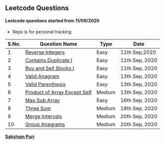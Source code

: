 ## Leetcode Questions

#### Leetcode questions started from 11/09/2020

- Repo is for personal tracking

S.No. |  Question Name | Type | Date|
------|-----------------|------|---------|
1 | [Reverse Integers](https://leetcode.com/problems/reverse-integer/) | Easy | 11th Sep,2020|
2 | [Contains Duplicate I](https://leetcode.com/problems/contains-duplicate/submissions/) | Easy | 11th Sep, 2020
3 | [Buy and Sell Stocks I](https://leetcode.com/problems/best-time-to-buy-and-sell-stock/submissions/) | Easy | 11th Sep, 2020
4 | [Valid Anagram](https://leetcode.com/problems/valid-anagram/) | Easy | 13th Sep, 2020
5 | [Valid Parenthesis](https://leetcode.com/problems/valid-parentheses/) | Easy | 13th Sep, 2020
6 | [Product of Array Except Self](https://leetcode.com/problems/product-of-array-except-self/) | Medium | 13th Sep, 2020 
7 | [Max Sub Array](https://leetcode.com/problems/maximum-subarray/) | Easy | 16th Sep, 2020
8 | [Three Sum](https://leetcode.com/problems/3sum/submissions/) | Medium | 18th Sep, 2020
9 | [Merge Intervals](https://leetcode.com/problems/merge-intervals/) | Medium | 20th Sep, 2020
10 | [Group Anagrams](https://leetcode.com/problems/group-anagrams/submissions/) | Medium | 20th Sep, 2020





**[Saksham Puri](https://www.sakshampuri.com)**
